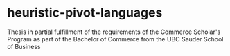 # heuristic-pivot-languages
Thesis in partial fulfillment of the requirements of the Commerce Scholar's Program as part of the Bachelor of Commerce from the UBC Sauder School of Business
